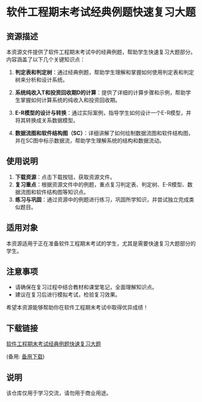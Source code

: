 # 软件工程期末考试经典例题快速复习大题

## 资源描述

本资源文件提供了软件工程期末考试中的经典例题，帮助学生快速复习大题部分。内容涵盖了以下几个关键知识点：

1. **判定表和判定树**：通过经典例题，帮助学生理解和掌握如何使用判定表和判定树来分析和设计系统。

2. **系统纯收入T和投资回收期D的计算**：提供了详细的计算步骤和示例，帮助学生掌握如何计算系统的纯收入和投资回收期。

3. **E-R模型的设计与转换**：通过实际案例，指导学生如何设计一个E-R模型，并将其转换成关系数据模型。

4. **数据流图和软件结构图（SC）**：详细讲解了如何绘制数据流图和软件结构图，并在SC图中标示数据流，帮助学生理解系统的结构和数据流动。

## 使用说明

1. **下载资源**：点击下载按钮，获取资源文件。
2. **复习重点**：根据资源文件中的例题，重点复习判定表、判定树、E-R模型、数据流图和软件结构图等知识点。
3. **练习与巩固**：通过资源中的例题进行练习，巩固所学知识，并尝试独立完成类似题目。

## 适用对象

本资源适用于正在准备软件工程期末考试的学生，尤其是需要快速复习大题部分的学生。

## 注意事项

- 请确保在复习过程中结合教材和课堂笔记，全面理解知识点。
- 建议在复习后进行模拟考试，检验复习效果。

希望本资源能够帮助你在软件工程期末考试中取得优异成绩！

## 下载链接
[软件工程期末考试经典例题快速复习大题](https://pan.quark.cn/s/6fd9c9328dfe) 

(备用: [备用下载](https://pan.baidu.com/s/1ovydn8hefS4wUUiB_fPpSA?pwd=1234))

## 说明

该仓库仅用于学习交流，请勿用于商业用途。

